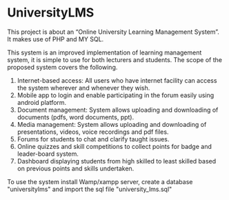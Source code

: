 # UniversityLMS

This project is about an “Online University Learning Management System”.
It makes use of PHP and MY SQL.

This system is an improved implementation of learning management system, it is simple to use for both lecturers and students. The scope of the proposed system covers the following.
1.	Internet-based access: All  users  who  have  internet  facility  can  access  the  system  wherever  and whenever they wish.
2.	Mobile app to login and enable participating in the forum easily using android platform.
3.	Document management: System allows uploading and downloading of documents (pdfs, word documents, ppt).
4.	Media management: System allows uploading and downloading of presentations, videos, voice recordings and pdf files.
5.	Forums for students to chat and clarify taught issues.
6.	Online quizzes and skill competitions to collect points for badge and leader-board system.
7.	Dashboard displaying students from high skilled to least skilled based on previous points and skills undertaken.


To use the system install Wamp/xampp server, create a database "universitylms" and import the sql file "university_lms.sql"
